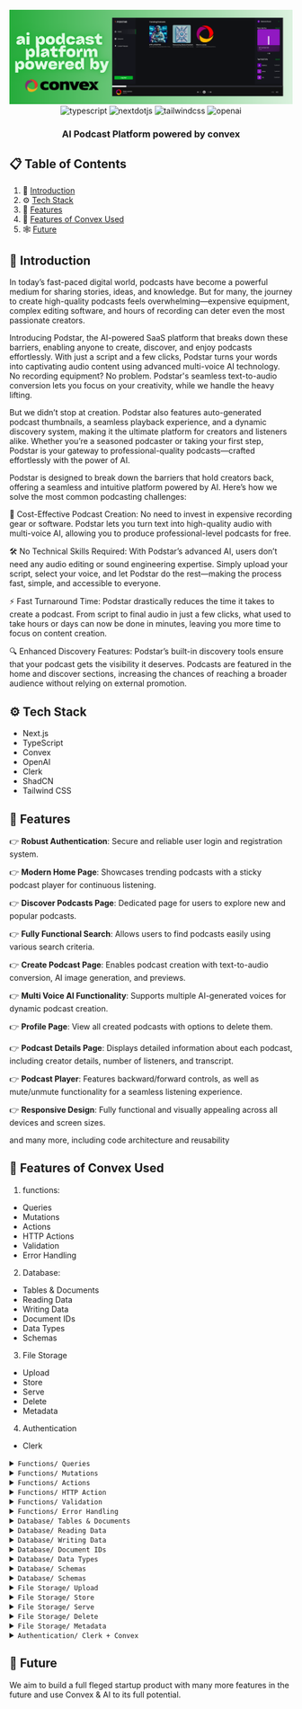 <div align="center">
  <br />
    <a href="https://youtu.be/zfAb95tJvZQ" target="_blank">
      <img src="/mdasset/heromd.png" alt="Project Banner">
    </a>
  <br />

  <div>
    <img src="https://img.shields.io/badge/-Typescript-black?style=for-the-badge&logoColor=white&logo=typescript&color=3178C6" alt="typescript" />
    <img src="https://img.shields.io/badge/-Next_._JS-black?style=for-the-badge&logoColor=white&logo=nextdotjs&color=000000" alt="nextdotjs" />
    <img src="https://img.shields.io/badge/-Tailwind_CSS-black?style=for-the-badge&logoColor=white&logo=tailwindcss&color=06B6D4" alt="tailwindcss" />
    <img src="https://img.shields.io/badge/-OpenAI-black?style=for-the-badge&logoColor=white&logo=openai&color=412991" alt="openai" />
  </div>

  <h3 align="center">AI Podcast Platform powered by convex</h3>

   
</div>

## 📋 <a name="table">Table of Contents</a>

1. 🤖 [Introduction](#introduction)
2. ⚙️ [Tech Stack](#tech-stack)
3. 🔋 [Features](#features)
4. 🤸 [Features of Convex Used](#quick-start)
5. 🕸️ [Future](#snippets)

## <a name="introduction">🤖 Introduction</a>
In today’s fast-paced digital world, podcasts have become a powerful medium for sharing stories, ideas, and knowledge. But for many, the journey to create high-quality podcasts feels overwhelming—expensive equipment, complex editing software, and hours of recording can deter even the most passionate creators.

Introducing Podstar, the AI-powered SaaS platform that breaks down these barriers, enabling anyone to create, discover, and enjoy podcasts effortlessly. With just a script and a few clicks, Podstar turns your words into captivating audio content using advanced multi-voice AI technology. No recording equipment? No problem. Podstar's seamless text-to-audio conversion lets you focus on your creativity, while we handle the heavy lifting.

But we didn’t stop at creation. Podstar also features auto-generated podcast thumbnails, a seamless playback experience, and a dynamic discovery system, making it the ultimate platform for creators and listeners alike. Whether you’re a seasoned podcaster or taking your first step, Podstar is your gateway to professional-quality podcasts—crafted effortlessly with the power of AI.

Podstar is designed to break down the barriers that hold creators back, offering a seamless and intuitive platform powered by AI. Here’s how we solve the most common podcasting challenges:

💸 Cost-Effective Podcast Creation: No need to invest in expensive recording gear or software. Podstar lets you turn text into high-quality audio with multi-voice AI, allowing you to produce professional-level podcasts for free.

🛠️ No Technical Skills Required: With Podstar’s advanced AI, users don’t need any audio editing or sound engineering expertise. Simply upload your script, select your voice, and let Podstar do the rest—making the process fast, simple, and accessible to everyone.

⚡ Fast Turnaround Time: Podstar drastically reduces the time it takes to create a podcast. From script to final audio in just a few clicks, what used to take hours or days can now be done in minutes, leaving you more time to focus on content creation.

🔍 Enhanced Discovery Features: Podstar’s built-in discovery tools ensure that your podcast gets the visibility it deserves. Podcasts are featured in the home and discover sections, increasing the chances of reaching a broader audience without relying on external promotion.
## <a name="tech-stack">⚙️ Tech Stack</a>

- Next.js
- TypeScript
- Convex
- OpenAI
- Clerk
- ShadCN
- Tailwind CSS

## <a name="features">🔋 Features</a>

👉 **Robust Authentication**: Secure and reliable user login and registration system.

👉 **Modern Home Page**: Showcases trending podcasts with a sticky podcast player for continuous listening.

👉 **Discover Podcasts Page**: Dedicated page for users to explore new and popular podcasts.

👉 **Fully Functional Search**: Allows users to find podcasts easily using various search criteria.

👉 **Create Podcast Page**: Enables podcast creation with text-to-audio conversion, AI image generation, and previews.

👉 **Multi Voice AI Functionality**: Supports multiple AI-generated voices for dynamic podcast creation.

👉 **Profile Page**: View all created podcasts with options to delete them.

👉 **Podcast Details Page**: Displays detailed information about each podcast, including creator details, number of listeners, and transcript.

👉 **Podcast Player**: Features backward/forward controls, as well as mute/unmute functionality for a seamless listening experience.

👉 **Responsive Design**: Fully functional and visually appealing across all devices and screen sizes.

and many more, including code architecture and reusability 


## <a name="quick-start">🤸 Features of Convex Used</a>


1) functions: 
- Queries
- Mutations
- Actions
- HTTP Actions
- Validation
- Error Handling
2) Database:
- Tables & Documents
- Reading Data
- Writing Data
- Document IDs
- Data Types
- Schemas
3) File Storage
- Upload
- Store
- Serve
- Delete
- Metadata
4) Authentication
- Clerk



<details>
<summary><code>Functions/ Queries</code></summary>

```css
Fetch data from the Convex database, such as retrieving podcast information or user profiles.
```
</details>





<details>
<summary><code>Functions/ Mutations</code></summary>

```css
Modify data in the Convex database, like creating new podcasts, updating user preferences, or deleting audio files.
```
</details>




<details>
<summary><code>Functions/ Actions</code></summary>

```css
Trigger server-side logic, such as processing text-to-audio conversions or sending notifications.
```
</details>


<details>
<summary><code>Functions/ HTTP Action</code></summary>

```css
HTTP actions take in a Request and return a Response following the Fetch API. HTTP actions can manipulate the request and response directly, and interact with data in Convex indirectly by running queries, mutations, and actions. HTTP actions might be used for receiving webhooks from external applications or defining a public HTTP API.
```
</details>



<details>
<summary><code>Functions/ Validation</code></summary>

```css
Ensure data integrity by validating input before it's stored in the database.
```
</details>



<details>
<summary><code>Functions/ Error Handling</code></summary>

```css
Implement error handling mechanisms to gracefully handle unexpected situations and provide informative feedback to users.
```
</details>





<details>
<summary><code>Database/ Tables & Documents</code></summary>

```css
Organize the data using tables and documents to represent different types of entities (e.g., podcasts, users, audio files).
```
</details>


<details>
<summary><code>Database/ Reading Data</code></summary>

```css
Query the database to retrieve specific data based on various criteria.
```
</details>


<details>
<summary><code>Database/ Writing Data</code></summary>

```css
Store new data or update existing data in the database.
```
</details>


<details>
<summary><code>Database/ Document IDs</code></summary>

```css
Uniquely identify individual documents within the database.
```
</details>



<details>
<summary><code>Database/ Data Types</code></summary>

```css
Use appropriate data types (e.g., strings, numbers, booleans) to represent different kinds of information.
```
</details>




<details>
<summary><code>Database/ Schemas</code></summary>

```css
Define the structure of your data to ensure consistency and maintainability.
```
</details>


<details>
<summary><code>Database/ Schemas</code></summary>

```css
Define the structure of your data to ensure consistency and maintainability.
```
</details>





<details>
<summary><code>File Storage/ Upload</code></summary>

```css
Allow users to upload audio files and other assets to the Convex storage.
```
</details>


<details>
<summary><code>File Storage/ Store</code></summary>

```css
Store uploaded files securely and efficiently.
```
</details>




<details>
<summary><code>File Storage/ Serve</code></summary>

```css
Retrieve and serve stored files to users when needed.
```
</details>



<details>
<summary><code>File Storage/ Delete</code></summary>

```css
Remove files from the storage when they are no longer required.
```
</details>



<details>
<summary><code>File Storage/ Metadata</code></summary>

```css
Store additional information about files (e.g., file name, size, upload date).

```
</details>



<details>
<summary><code>Authentication/ Clerk + Convex</code></summary>

```css
Podstar uses Clerk to handle user authentication and authorization. This provides a secure and convenient way for users to sign up, log in, and manage their accounts.
```
</details>












## <a name="Future">🤸 Future</a>

We aim to build a full fleged startup product with many more features in the future and use Convex & AI to its full potential.
